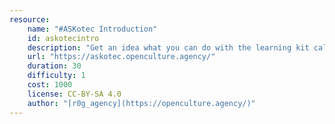 ```yaml
---
resource:
    name: "#ASKotec Introduction"
    id: askotecintro
    description: "Get an idea what you can do with the learning kit called: #ASKotec - Access to Skills and Knowledge open tech emergency case"
    url: "https://askotec.openculture.agency/"
    duration: 30
    difficulty: 1
    cost: 1000
    license: CC-BY-SA 4.0
    author: "[r0g_agency](https://openculture.agency/)"
---
```

